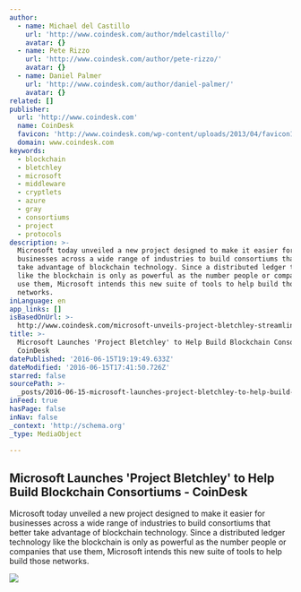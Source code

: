 ```yaml
---
author:
  - name: Michael del Castillo
    url: 'http://www.coindesk.com/author/mdelcastillo/'
    avatar: {}
  - name: Pete Rizzo
    url: 'http://www.coindesk.com/author/pete-rizzo/'
    avatar: {}
  - name: Daniel Palmer
    url: 'http://www.coindesk.com/author/daniel-palmer/'
    avatar: {}
related: []
publisher:
  url: 'http://www.coindesk.com'
  name: CoinDesk
  favicon: 'http://www.coindesk.com/wp-content/uploads/2013/04/favicon1.ico?535c8f'
  domain: www.coindesk.com
keywords:
  - blockchain
  - bletchley
  - microsoft
  - middleware
  - cryptlets
  - azure
  - gray
  - consortiums
  - project
  - protocols
description: >-
  Microsoft today unveiled a new project designed to make it easier for
  businesses across a wide range of industries to build consortiums that better
  take advantage of blockchain technology. Since a distributed ledger technology
  like the blockchain is only as powerful as the number people or companies that
  use them, Microsoft intends this new suite of tools to help build those
  networks.
inLanguage: en
app_links: []
isBasedOnUrl: >-
  http://www.coindesk.com/microsoft-unveils-project-bletchley-streamline-consortium-construction/
title: >-
  Microsoft Launches 'Project Bletchley' to Help Build Blockchain Consortiums -
  CoinDesk
datePublished: '2016-06-15T19:19:49.633Z'
dateModified: '2016-06-15T17:41:50.726Z'
starred: false
sourcePath: >-
  _posts/2016-06-15-microsoft-launches-project-bletchley-to-help-build-blockch.md
inFeed: true
hasPage: false
inNav: false
_context: 'http://schema.org'
_type: MediaObject

---
```

<article style=""><h1>Microsoft Launches 'Project Bletchley' to Help Build Blockchain Consortiums - CoinDesk</h1><p>Microsoft today unveiled a new project designed to make it easier for businesses across a wide range of industries to build consortiums that better take advantage of blockchain technology. Since a distributed ledger technology like the blockchain is only as powerful as the number people or companies that use them, Microsoft intends this new suite of tools to help build those networks.</p><img src="http://media.coindesk.com/2016/06/consortiumrings.png" /></article>